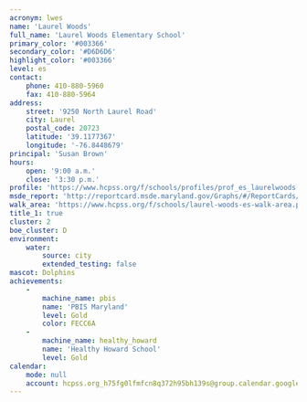 ```yaml
---
acronym: lwes
name: 'Laurel Woods'
full_name: 'Laurel Woods Elementary School'
primary_color: '#003366'
secondary_color: '#D6D6D6'
highlight_color: '#003366'
level: es
contact:
    phone: 410-880-5960
    fax: 410-880-5964
address:
    street: '9250 North Laurel Road'
    city: Laurel
    postal_code: 20723
    latitude: '39.1177367'
    longitude: '-76.8448679'
principal: 'Susan Brown'
hours:
    open: '9:00 a.m.'
    close: '3:30 p.m.'
profile: 'https://www.hcpss.org/f/schools/profiles/prof_es_laurelwoods.pdf'
msde_report: 'http://reportcard.msde.maryland.gov/Graphs/#/ReportCards/ReportCardSchool/1//1/13/0618/'
walk_area: 'https://www.hcpss.org/f/schools/laurel-woods-es-walk-area.pdf'
title_1: true
cluster: 2
boe_cluster: D
environment:
    water:
        source: city
        extended_testing: false
mascot: Dolphins
achievements:
    -
        machine_name: pbis
        name: 'PBIS Maryland'
        level: Gold
        color: FECC6A
    -
        machine_name: healthy_howard
        name: 'Healthy Howard School'
        level: Gold
calendar:
    mode: null
    account: hcpss.org_h75fg0lfmfcn8q372h95bh139s@group.calendar.google.com
---
```

